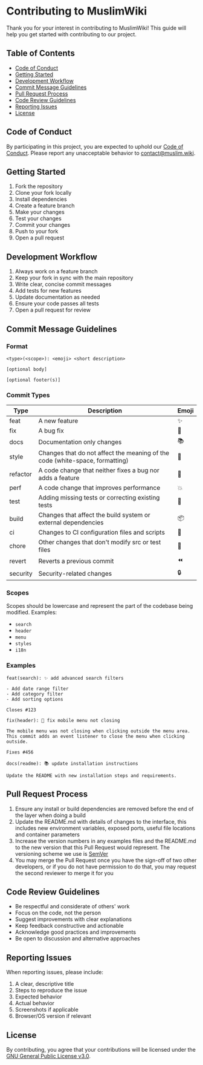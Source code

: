 # Contributing to MuslimWiki

Thank you for your interest in contributing to MuslimWiki! This guide will help you get started with contributing to our project.

## Table of Contents
- [Code of Conduct](#code-of-conduct)
- [Getting Started](#getting-started)
- [Development Workflow](#development-workflow)
- [Commit Message Guidelines](#commit-message-guidelines)
- [Pull Request Process](#pull-request-process)
- [Code Review Guidelines](#code-review-guidelines)
- [Reporting Issues](#reporting-issues)
- [License](#license)

## Code of Conduct

By participating in this project, you are expected to uphold our [Code of Conduct](../about/code-of-conduct.md). Please report any unacceptable behavior to [contact@muslim.wiki](mailto:contact@muslim.wiki).

## Getting Started

1. Fork the repository
2. Clone your fork locally
3. Install dependencies
4. Create a feature branch
5. Make your changes
6. Test your changes
7. Commit your changes
8. Push to your fork
9. Open a pull request

## Development Workflow

1. Always work on a feature branch
2. Keep your fork in sync with the main repository
3. Write clear, concise commit messages
4. Add tests for new features
5. Update documentation as needed
6. Ensure your code passes all tests
7. Open a pull request for review

## Commit Message Guidelines

### Format

```
<type>(<scope>): <emoji> <short description>

[optional body]

[optional footer(s)]
```

### Commit Types

| Type       | Description                                                                 | Emoji |
|------------|-----------------------------------------------------------------------------|-------|
| feat       | A new feature                                                              | ✨    |
| fix        | A bug fix                                                                  | 🐛    |
| docs       | Documentation only changes                                                 | 📚    |
| style     | Changes that do not affect the meaning of the code (white-space, formatting)| 🎨    |
| refactor  | A code change that neither fixes a bug nor adds a feature                  | 🔄    |
| perf      | A code change that improves performance                                    | 💥    |
| test      | Adding missing tests or correcting existing tests                          | 🚨    |
| build     | Changes that affect the build system or external dependencies              | 📦    |
| ci        | Changes to CI configuration files and scripts                              | 👷    |
| chore     | Other changes that don't modify src or test files                          | 🔧    |
| revert    | Reverts a previous commit                                                  | ⏪    |
| security  | Security-related changes                                                   | 🔒    |

### Scopes

Scopes should be lowercase and represent the part of the codebase being modified. Examples:
- `search`
- `header`
- `menu`
- `styles`
- `i18n`

### Examples

```
feat(search): ✨ add advanced search filters

- Add date range filter
- Add category filter
- Add sorting options

Closes #123
```

```
fix(header): 🐛 fix mobile menu not closing

The mobile menu was not closing when clicking outside the menu area. This commit adds an event listener to close the menu when clicking outside.

Fixes #456
```

```
docs(readme): 📚 update installation instructions

Update the README with new installation steps and requirements.
```

## Pull Request Process

1. Ensure any install or build dependencies are removed before the end of the layer when doing a build
2. Update the README.md with details of changes to the interface, this includes new environment variables, exposed ports, useful file locations and container parameters
3. Increase the version numbers in any examples files and the README.md to the new version that this Pull Request would represent. The versioning scheme we use is [SemVer](http://semver.org/)
4. You may merge the Pull Request once you have the sign-off of two other developers, or if you do not have permission to do that, you may request the second reviewer to merge it for you

## Code Review Guidelines

- Be respectful and considerate of others' work
- Focus on the code, not the person
- Suggest improvements with clear explanations
- Keep feedback constructive and actionable
- Acknowledge good practices and improvements
- Be open to discussion and alternative approaches

## Reporting Issues

When reporting issues, please include:

1. A clear, descriptive title
2. Steps to reproduce the issue
3. Expected behavior
4. Actual behavior
5. Screenshots if applicable
6. Browser/OS version if relevant

## License

By contributing, you agree that your contributions will be licensed under the [GNU General Public License v3.0](https://www.gnu.org/licenses/gpl-3.0.html).
